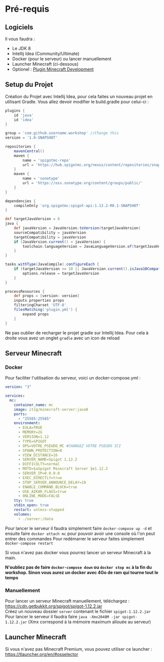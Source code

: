 # Pré-requis

## Logiciels

Il vous faudra :
- Le JDK 8
- Intellij Idea (Community/Ultimate)
- Docker (pour le serveur) ou lancer manuellement
- Launcher Minecraft (ci-dessous)
- Optionel : [Plugin Minecraft Development](https://plugins.jetbrains.com/plugin/8327-minecraft-development)

## Setup du Projet

Création du Projet avec Intellij Idea, pour cela faites un nouveau projet en utilisant Gradle.
Vous allez devoir modifier le build.gradle pour celui-ci :

```groovy
plugins {
    id 'java'
    id 'idea'
}

group = 'com.github.username.workshop' //Change this
version = '1.0-SNAPSHOT'

repositories {
    mavenCentral()
    maven {
        name = 'spigotmc-repo'
        url = 'https://hub.spigotmc.org/nexus/content/repositories/snapshots/'
    }
    maven {
        name = 'sonatype'
        url = 'https://oss.sonatype.org/content/groups/public/'
    }
}

dependencies {
    compileOnly 'org.spigotmc:spigot-api:1.12.2-R0.1-SNAPSHOT'
}

def targetJavaVersion = 8
java {
    def javaVersion = JavaVersion.toVersion(targetJavaVersion)
    sourceCompatibility = javaVersion
    targetCompatibility = javaVersion
    if (JavaVersion.current() < javaVersion) {
        toolchain.languageVersion = JavaLanguageVersion.of(targetJavaVersion)
    }
}

tasks.withType(JavaCompile).configureEach {
    if (targetJavaVersion >= 10 || JavaVersion.current().isJava10Compatible()) {
        options.release = targetJavaVersion
    }
}

processResources {
    def props = [version: version]
    inputs.properties props
    filteringCharset 'UTF-8'
    filesMatching('plugin.yml') {
        expand props
    }
}
```

Ne pas oublier de recharger le projet gradle sur Intellij Idea. Pour cela à droite vous avez un onglet `gradle` avec un icon de reload

## Serveur Minecraft

### Docker

Pour faciliter l'utilisation du serveur, voici un docker-compose.yml :

```yml
version: "3"

services:
  mc:
    container_name: mc
    image: itzg/minecraft-server:java8
    ports:
      - "25565:25565"
    environment:
      - EULA=TRUE
      - MEMORY=2G
      - VERSION=1.12
      - TYPE=SPIGOT
      - OPS=VOTRE_PSEUDO_MC #CHANGEZ VOTRE PSEUDO ICI
      - SPAWN_PROTECTION=0
      - VIEW_DISTANCE=16
      - SERVER_NAME=Spigot 1.12.2
      - DIFFICULTY=normal
      - MOTD=§aSpigot Minecraft Server §e1.12.2
      - SERVER_IP=0.0.0.0
      - EXEC_DIRECTLY=true
      - STOP_SERVER_ANNOUNCE_DELAY=10
      - ENABLE_COMMAND_BLOCK=true
      - USE_AIKAR_FLAGS=true
      - ONLINE_MODE=FALSE
    tty: true
    stdin_open: true
    restart: unless-stopped
    volumes:
      - ./server:/data
```

Pour lancer le serveur il faudra simplement faire `docker-compose up -d` et ensuite faire `docker attach mc` pour pouvoir avoir une console où l'on peut entrer des commandes
Pour redémarrer le serveur faites simplement `docker-compose restart`

Si vous n'avez pas docker vous pourrez lancer un serveur Minecraft à la main.

**N'oubliez pas de faire `docker-compose down` ou `docker stop mc` à la fin du workshop. Sinon vous aurez un docker avec 4Go de ram qui tourne tout le temps**

### Manuellement

Pour lancer un serveur Minecraft manuellement, téléchargez : https://cdn.getbukkit.org/spigot/spigot-1.12.2.jar <br>
Créez un nouveau dossier `server` contenant le fichier `spigot-1.12.2.jar` <br>
Pour lancer le serveur il faudra faire `java -Xmx2048M -jar spigot-1.12.2.jar` (Xmx correspond à la mémoire maximum allouée au serveur)

## Launcher Minecraft

Si vous n'avez pas Minecraft Premium, vous pouvez utiliser ce launcher : https://tlauncher.org/en/#osselector
